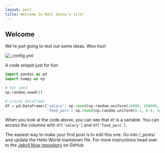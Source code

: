 ```yaml
---
layout: post
title: Welcome to Matt Sosna's site!
---
```


## Welcome
We're just going to test out some ideas. Woo hoo!

![_config.yml](mgsosna.github.io/images/config.png)

A code snippit just for fun:

```python
import pandas as pd
import numpy as np

# Set seed
np.random.seed(1)

# Create dataframe
df = pd.DataFrame({'salary': np.round(np.random.uniform(10000, 100000, 100), 2),
                   'food_perc': np.round(np.random.uniform(0.1, 0.9, 100), 2)})

```

When you look at the code above, you can see that `df` is a variable. You can access the columns with `df['salary']` and `df['food_perc']`.

The easiest way to make your first post is to edit this one. Go into /_posts/ and update the Hello World markdown file. For more instructions head over to the [Jekyll Now repository](https://github.com/barryclark/jekyll-now) on GitHub.
